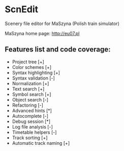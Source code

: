 ScnEdit
=======

Scenery file editor for MaSzyna (Polish train simulator)

MaSzyna home page:
http://eu07.pl

Features list and code coverage:
--------------------------------

- Project tree              [+]
- Color schemes             [+]
- Syntax highlighting       [+]
- Syntax validation         [-]
- Normalization             [+]
- Text search               [+]
- Symbol search             [+]
- Object search             [-]
- Refactoring               [-]
- Advanced hints            [*]
- Autocomplete              [-]
- Debug session             [*]
- Log file analysis         [-]
- Timetable helpers         [-]
- Track sorting             [+]
- Automatic track naming    [+]
